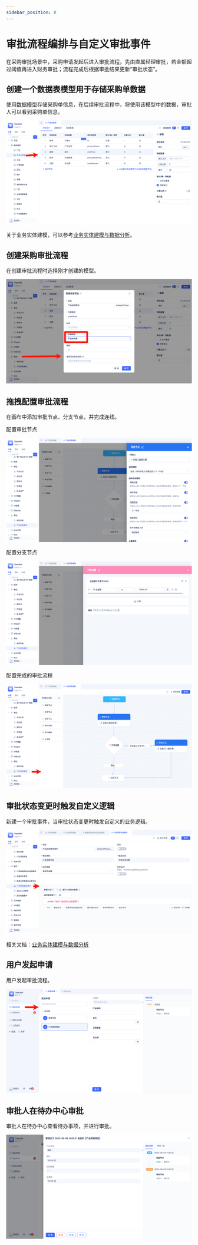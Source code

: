 ```yaml
---
sidebar_position: 8
---
```


# 审批流程编排与自定义审批事件
在采购审批场景中，采购申请发起后进入审批流程，先由直属经理审批，若金额超过阈值再进入财务审批；流程完成后根据审批结果更新“审批状态”。

## 创建一个数据表模型用于存储采购单数据
使用[数据模型](/docs/reference/开发框架/JitORM/数据模型.md)存储采购单信息，在后续审批流程中，将使用该模型中的数据，审批人可以看到采购单信息。

![创建采购单模型](./img/jitworkflow/创建采购单模型.png)

关于业务实体建模，可以参考[业务实体建模与数据分析](./业务实体建模与数据分析.md)。

## 创建采购审批流程
在创建审批流程时选择刚才创建的模型。

![创建审批流程](./img/jitworkflow/创建审批流程.png)

## 拖拽配置审批流程
在画布中添加审批节点、分支节点，并完成连线。

配置审批节点

![配置审批节点](./img/jitworkflow/配置审批节点.png)

配置分支节点

![配置分支节点](./img/jitworkflow/配置分支节点.png)

配置完成的审批流程

![配置好的审批流程](./img/jitworkflow/配置好的审批流程.png)

## 审批状态变更时触发自定义逻辑

新建一个审批事件，当审批状态变更时触发自定义的业务逻辑。

![审批事件](./img/jitworkflow/审批事件.png)

相关文档：[业务实体建模与数据分析](./业务实体建模与数据分析.md)

## 用户发起申请
用户发起审批流程。

![发起审批](./img/jitworkflow/发起审批.png)

## 审批人在待办中心审批
审批人在待办中心查看待办事项，并进行审批。

![处理审批](./img/jitworkflow/处理审批.png)
